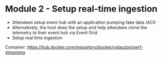 # Module 2 - Setup real-time ingestion

*	Attendees setup event hub with an application pumping fake data (ACI)
*	Alternatively, the host does the setup and help attendees clone the telemetry to their event hub via Event Grid
* Setup real time ingestion

Container:  https://hub.docker.com/repository/docker/vplauzon/perf-streaming


```
```